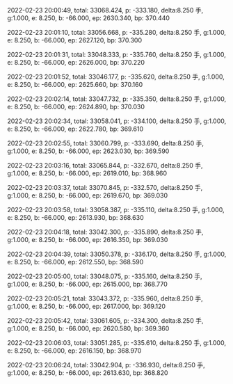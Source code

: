2022-02-23 20:00:49, total: 33068.424, p: -333.180, delta:8.250 手, g:1.000, e: 8.250, b: -66.000, ep: 2630.340, bp: 370.440

2022-02-23 20:01:10, total: 33056.668, p: -335.280, delta:8.250 手, g:1.000, e: 8.250, b: -66.000, ep: 2627.120, bp: 370.300

2022-02-23 20:01:31, total: 33048.333, p: -335.760, delta:8.250 手, g:1.000, e: 8.250, b: -66.000, ep: 2626.000, bp: 370.220

2022-02-23 20:01:52, total: 33046.177, p: -335.620, delta:8.250 手, g:1.000, e: 8.250, b: -66.000, ep: 2625.660, bp: 370.160

2022-02-23 20:02:14, total: 33047.732, p: -335.350, delta:8.250 手, g:1.000, e: 8.250, b: -66.000, ep: 2624.890, bp: 370.030

2022-02-23 20:02:34, total: 33058.041, p: -334.100, delta:8.250 手, g:1.000, e: 8.250, b: -66.000, ep: 2622.780, bp: 369.610

2022-02-23 20:02:55, total: 33060.799, p: -333.690, delta:8.250 手, g:1.000, e: 8.250, b: -66.000, ep: 2623.030, bp: 369.590

2022-02-23 20:03:16, total: 33065.844, p: -332.670, delta:8.250 手, g:1.000, e: 8.250, b: -66.000, ep: 2619.010, bp: 368.960

2022-02-23 20:03:37, total: 33070.845, p: -332.570, delta:8.250 手, g:1.000, e: 8.250, b: -66.000, ep: 2619.670, bp: 369.030

2022-02-23 20:03:58, total: 33058.387, p: -335.110, delta:8.250 手, g:1.000, e: 8.250, b: -66.000, ep: 2613.930, bp: 368.630

2022-02-23 20:04:18, total: 33042.300, p: -335.890, delta:8.250 手, g:1.000, e: 8.250, b: -66.000, ep: 2616.350, bp: 369.030

2022-02-23 20:04:39, total: 33050.378, p: -336.170, delta:8.250 手, g:1.000, e: 8.250, b: -66.000, ep: 2612.550, bp: 368.590

2022-02-23 20:05:00, total: 33048.075, p: -335.160, delta:8.250 手, g:1.000, e: 8.250, b: -66.000, ep: 2615.000, bp: 368.770

2022-02-23 20:05:21, total: 33043.372, p: -335.960, delta:8.250 手, g:1.000, e: 8.250, b: -66.000, ep: 2617.000, bp: 369.120

2022-02-23 20:05:42, total: 33061.605, p: -334.300, delta:8.250 手, g:1.000, e: 8.250, b: -66.000, ep: 2620.580, bp: 369.360

2022-02-23 20:06:03, total: 33051.285, p: -335.610, delta:8.250 手, g:1.000, e: 8.250, b: -66.000, ep: 2616.150, bp: 368.970

2022-02-23 20:06:24, total: 33042.904, p: -336.930, delta:8.250 手, g:1.000, e: 8.250, b: -66.000, ep: 2613.630, bp: 368.820